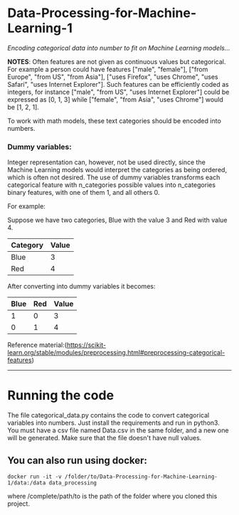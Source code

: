 # Data-Processing-for-Machine-Learning-1

*Encoding categorical data into number to fit on Machine Learning models...*

**NOTES**:
Often features are not given as continuous values but categorical. For example a person could have features ["male", "female"], ["from Europe", "from US", "from Asia"], ["uses Firefox", "uses Chrome", "uses Safari", "uses Internet Explorer"]. Such features can be efficiently coded as integers, for instance ["male", "from US", "uses Internet Explorer"] could be expressed as [0, 1, 3] while ["female", "from Asia", "uses Chrome"] would be [1, 2, 1].

To work with math models, these text categories should be encoded into numbers.

### Dummy variables:
Integer representation can, however, not be used directly, since the Machine Learning models would interpret the categories as being ordered, which is often not desired.
The use of dummy variables transforms each categorical feature with n_categories possible values into n_categories binary features, with one of them 1, and all others 0.

For example:

Suppose we have two categories, Blue with the value 3 and Red with value 4.

Category|Value
--------|------
Blue  |    3
Red    |   4

After converting into dummy variables it becomes:

Blue |Red |Value
-----|----|----
1    |0   |  3
0    | 1  |4

Reference material:(https://scikit-learn.org/stable/modules/preprocessing.html#preprocessing-categorical-features)

-------------
# Running the code
The file categorical_data.py contains the code to convert categorical variables into numbers.
Just install the requirements and run in python3.
You must have a csv file named Data.csv in the same folder, and a new one will be generated.
Make sure that the file doesn't have null values.

## You can also run using docker:

```docker run -it -v /folder/to/Data-Processing-for-Machine-Learning-1/data:/data data_processing```

where /complete/path/to is the path of the folder where you cloned this project.
